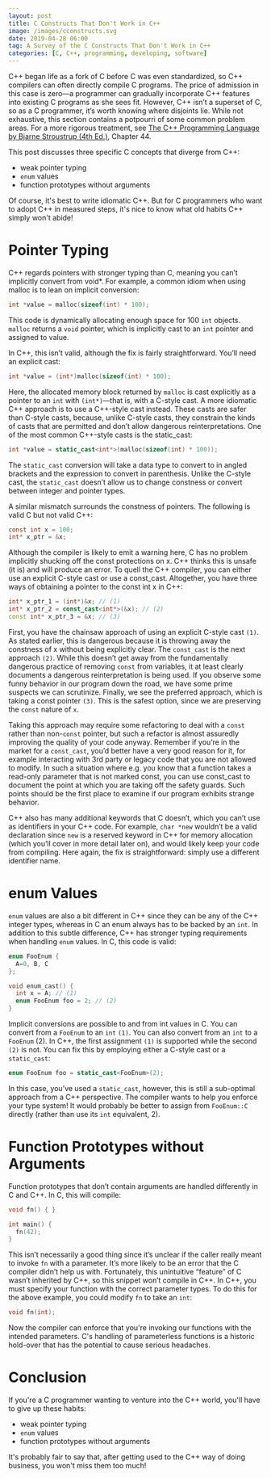 ```yaml
---
layout: post
title: C Constructs That Don't Work in C++
image: /images/cconstructs.svg
date: 2019-04-28 06:00
tag: A Survey of the C Constructs That Don't Work in C++
categories: [C, C++, programming, developing, software]
---
```

[1]: https://www.amazon.com/Programming-Language-hardcover-4th/dp/0321958322/ref=sr_1_1?keywords=stroustrup+C%2B%2B&qid=1556464518&s=gateway&sr=8-1

C++ began life as a fork of C before C was even standardized, so C++ compilers can often directly compile C programs. The price of admission in this case is zero—a programmer can gradually incorporate C++ features into existing C programs as she sees fit. However, C++ isn’t a superset of C, so as a C programmer, it’s worth knowing where disjoints lie. While not exhaustive, this section contains a potpourri of some common problem areas. For a more rigorous treatment, see [The C++ Programming Language by Bjarne Stroustrup (4th Ed.)][1], Chapter 44.

This post discusses three specific C concepts that diverge from C++:

* weak pointer typing
* `enum` values
* function prototypes without arguments

Of course, it's best to write idiomatic C++. But for C programmers who want to adopt C++ in measured steps, it's nice to know what old habits C++ simply won't abide!

# Pointer Typing
C++ regards pointers with stronger typing than C, meaning you can’t implicitly convert from void*. For example, a common idiom when using malloc is to lean on implicit conversion:
```c
int *value = malloc(sizeof(int) * 100);
```

This code is dynamically allocating enough space for 100 `int` objects. `malloc` returns a `void` pointer, which is implicitly cast to an `int` pointer and assigned to value.

In C++, this isn’t valid, although the fix is fairly straightforward. You’ll need an explicit cast:

```cpp
int *value = (int*)malloc(sizeof(int) * 100);
```

Here, the allocated memory block returned by `malloc` is cast explicitly as a pointer to an `int` with `(int*)`—that is, with a C-style cast.
A more idiomatic C++ approach is to use a C++-style cast instead. These casts are safer than C-style casts, because, unlike C-style casts, they constrain the kinds of casts that are permitted and don’t allow dangerous reinterpretations. One of the most common C++-style casts is the static_cast:

```c++
int *value = static_cast<int*>(malloc(sizeof(int) * 100));
```

The `static_cast` conversion will take a data type to convert to in angled brackets and the expression to convert in parenthesis. Unlike the C-style cast, the `static_cast` doesn’t allow us to change constness or convert between integer and pointer types.

A similar mismatch surrounds the constness of pointers. The following is valid C but not valid C++:

```c
const int x = 100;
int* x_ptr = &x;
```

Although the compiler is likely to emit a warning here, C has no problem implicitly shucking off the const protections on x. C++ thinks this is unsafe (it is) and will produce an error. To quell the C++ compiler, you can either use an explicit C-style cast or use a const_cast. Altogether, you have three ways of obtaining a pointer to the const int x in C++:

```cpp
int* x_ptr_1 = (int*)&x; // (1)
int* x_ptr_2 = const_cast<int*>(&x); // (2)
const int* x_ptr_3 = &x; // (3)
```

First, you have the chainsaw approach of using an explicit C-style cast `(1)`. As stated earlier, this is dangerous because it is throwing away the constness of x without being explicitly clear. The `const_cast` is the next approach `(2)`. While this doesn’t get away from the fundamentally dangerous practice of removing `const` from variables, it at least clearly documents a dangerous reinterpretation is being used. If you observe some funny behavior in our program down the road, we have some prime suspects we can scrutinize. Finally, we see the preferred approach, which is taking a const pointer `(3)`. This is the safest option, since we are preserving the `const` nature of `x`.

Taking this approach may require some refactoring to deal with a `const` rather than non-`const` pointer, but such a refactor is almost assuredly improving the quality of your code anyway. Remember if you’re in the market for a `const_cast`, you’d better have a very good reason for it, for example interacting with 3rd party or legacy code that you are not allowed to modify. In such a situation where e.g. you know that a function takes a read-only parameter that is not marked const, you can use const_cast to document the point at which you are taking off the safety guards. Such points should be the first place to examine if our program exhibits strange behavior.

C++ also has many additional keywords that C doesn’t, which you can’t use as identifiers in your C++ code. For example, `char *new` wouldn’t be a valid declaration since `new` is a reserved keyword in C++ for memory allocation (which you’ll cover in more detail later on), and would likely keep your code from compiling. Here again, the fix is straightforward: simply use a different identifier name.

# enum Values

`enum` values are also a bit different in C++ since they can be any of the C++ integer types, whereas in C an enum always has to be backed by an `int`. In addition to this subtle difference, C++ has stronger typing requirements when handling `enum` values. In C, this code is valid:

```c
enum FooEnum {
  A=0, B, C
};

void enum_cast() {
  int x = A; // (1)
  enum FooEnum foo = 2; // (2)
}
```

Implicit conversions are possible to and from int values in C. You can convert from a `FooEnum` to an `int` `(1)`. You can also convert from an `int` to a `FooEnum` (2). In C++, the first assignment `(1)` is supported while the second `(2)` is not. You can fix this by employing either a C-style cast or a `static_cast`:

```cpp
enum FooEnum foo = static_cast<FooEnum>(2);
```

In this case, you’ve used a `static_cast`, however, this is still a sub-optimal approach from a C++ perspective. The compiler wants to help you enforce your type system! It would probably be better to assign from `FooEnum::C` directly (rather than use its `int` equivalent, 2).

# Function Prototypes without Arguments

Function prototypes that don’t contain arguments are handled differently in C and C++. In C, this will compile:

```c
void fn() { }

int main() {
  fn(42);
}
```

This isn’t necessarily a good thing since it’s unclear if the caller really meant to invoke `fn` with a parameter. It’s more likely to be an error that the C compiler didn’t help us with. Fortunately, this unintuitive “feature” of C wasn’t inherited by C++, so this snippet won’t compile in C++. In C++, you must specify your function with the correct parameter types. To do this for the above example, you could modify `fn` to take an `int`:

```cpp
void fn(int);
```

Now the compiler can enforce that you're invoking our functions with the intended parameters. C's handling of parameterless functions is a historic hold-over that has the potential to cause serious headaches.

# Conclusion

If you're a C programmer wanting to venture into the C++ world, you'll have to give up these habits:

* weak pointer typing
* `enum` values
* function prototypes without arguments

It's probably fair to say that, after getting used to the C++ way of doing business, you won't miss them too much!
